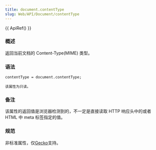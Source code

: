 ```yaml
---
title: document.contentType
slug: Web/API/Document/contentType
---
```

{{ ApiRef() }}

### 概述

返回当前文档的 Content-Type(MIME) 类型。

### 语法

```plain
contentType = document.contentType;
```

`该属性为只读。`

### 备注

该属性的返回值是浏览器检测到的，不一定是直接读取 HTTP 响应头中的或者 HTML 中 meta 标签指定的值。

### 规范

非标准属性，仅[Gecko](/zh-CN/Gecko)支持。
